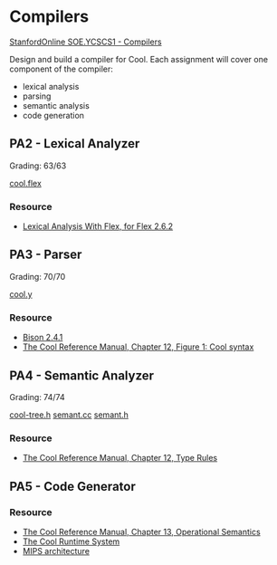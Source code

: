 # Compilers

[StanfordOnline SOE.YCSCS1 - Compilers](https://learning.edx.org/course/course-v1:StanfordOnline+SOE.YCSCS1+3T2020/home)

Design and build a compiler for Cool. Each assignment will cover one component of the compiler:

- lexical analysis
- parsing
- semantic analysis
- code generation

## PA2 - Lexical Analyzer

Grading: 63/63

[cool.flex](PA2/cool.flex)

### Resource

- [Lexical Analysis With Flex, for Flex 2.6.2](https://westes.github.io/flex/manual/)

## PA3 - Parser

Grading: 70/70

[cool.y](PA3/cool.y)

### Resource

- [Bison 2.4.1](https://www.cin.ufpe.br/~frsn/arquivos/GnuWin32/doc/bison/2.4.1/bison-2.4.1/bison.html#Location-Default-Action)
- [The Cool Reference Manual, Chapter 12, Figure 1: Cool syntax](https://theory.stanford.edu/~aiken/software/cool/cool-manual.pdf)

## PA4 - Semantic Analyzer

Grading: 74/74

[cool-tree.h](PA4/cool-tree.h)
[semant.cc](PA4/semant.cc)
[semant.h](PA4/semant.h)

### Resource

- [The Cool Reference Manual, Chapter 12, Type Rules](https://theory.stanford.edu/~aiken/software/cool/cool-manual.pdf)

## PA5 - Code Generator

### Resource

- [The Cool Reference Manual, Chapter 13, Operational Semantics](https://theory.stanford.edu/~aiken/software/cool/cool-manual.pdf)
- [The Cool Runtime System](https://web.stanford.edu/class/cs143/materials/cool-runtime.pdf)
- [MIPS architecture](https://en.wikipedia.org/wiki/MIPS_architecture)
